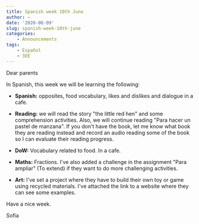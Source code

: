 ```yaml
---
title: Spanish week 10th June
author: ~
date: '2020-06-09'
slug: spanish-week-10th-june
categories:
    - Announcements
tags:
    - Español
    - 3EE
---
```


Dear parents
 
In Spanish, this week we will be learning the following:
 
* **Spanish:** opposites, food vocabulary, likes and dislikes and dialogue in a cafe.
 
* **Reading:** we will read the story "the little red hen" and some comprehension activities. Also, we will continue reading "Para hacer un pastel de manzana". If you don't have the book, let me know what book they are reading instead and record an audio reading some of the book so I can evaluate their reading progress.
 
* **DoW:** Vocabulary related to food. In a cafe.
 
* **Maths:** Fractions. I've also added a challenge in the assignment "Para ampliar" (To extend) if they want to do more challenging activities.
 
* **Art:** I've set a project where they have to build their own toy or game using recycled materials. I've attached the link to a website where they can see some examples.
 
Have a nice week.
 
Sofia